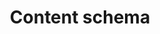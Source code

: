 ---
layout: landing-page
sectionKey: Glossary
eleventyNavigation:
  parent: Glossary
title: Content schema
theme: Information layer
details: Test
---
